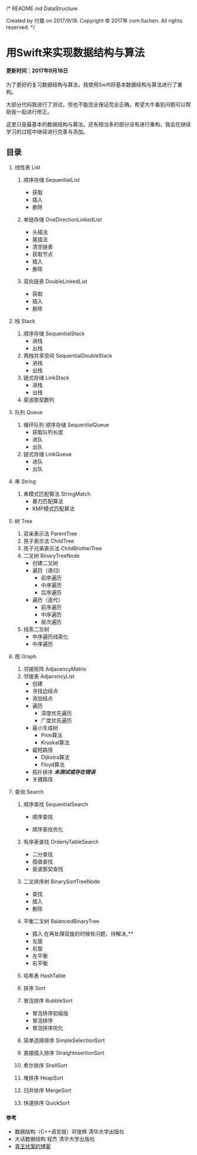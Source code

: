 /* 
  README.md
  DataStructure

  Created by 付晨 on 2017/9/18.
  Copyright © 2017年 com.fuchen. All rights reserved.
*/

# 用Swift来实现数据结构与算法 

#### 更新时间：2017年9月18日

为了更好的复习数据结构与算法，我使用Swift将基本数据结构与算法进行了重构。

大部分代码我进行了测试，但也不能完全保证完全正确。希望大牛看到问题可以帮助我一起进行修正。

这里只是最基本的数据结构与算法，还有相当多的部分没有进行重构，我会在继续学习的过程中继续进行完善与添加。

## 目录

1. 线性表 List

   1. 顺序存储 SequentialList

      + 获取

      - 插入
      - 删除

   2. 单链存储 OneDirectionLinkedList

      + 头插法
      + 尾插法
      + 清空链表
      + 获取节点
      + 插入
      + 删除

   3. 双向链表 DoubleLinkedList

      + 获取
      + 插入
      + 删除

2. 栈 Stack

   1. 顺序存储 SequentialStack
      + 进栈
      + 出栈
   2. 两栈共享空间 SequentialDoubleStack
      + 进栈
      + 出栈
   3. 链式存储 LinkStack
      + 进栈
      + 出栈
   4. 斐波那契数列

3. 队列 Queue

   1. 循环队列 顺序存储 SequentialQueue
      + 获取队列长度
      + 进队
      + 出队
   2. 链式存储 LinkQueue
      + 进队
      + 出队

4. 串 String

   1. 串模式匹配算法 StringMatch
      + 暴力匹配算法
      + KMP模式匹配算法

5. 树 Tree

   1. 双亲表示法  ParentTree
   2. 孩子表示法  ChildTree
   3. 孩子兄弟表示法 ChildBrotherTree
   4. 二叉树 BinaryTreeNode
      + 创建二叉树
      + 遍历（递归）
        + 前序遍历
        + 中序遍历
        + 后序遍历
      + 遍历（迭代）
        + 前序遍历
        + 中序遍历
        + 层次遍历
   5. 线索二叉树
      + 中序遍历线索化
      + 中序遍历

6. 图 Graph

   1. 邻接矩阵 AdjacencyMatrix
   2. 邻接表 AdjacencyList
      + 创建
      + 寻找边结点
      + 添加结点
      + 遍历
        + 深度优先遍历
        + 广度优先遍历
      + 最小生成树
        + Prim算法
        + Kruskal算法
      + 最短路径
        + Dijkstra算法
        + Floyd算法
      + 拓扑排序  **_未测试或存在错误_**
      + 关键路径

7. 查询 Search

   1. 顺序查找 SequentialSearch

      + 顺序查找 


      + 顺序查找优化

   2. 有序表查找 OrderlyTableSearch

      + 二分查找
      + 插值查找
      + 斐波那契查找

   3. 二叉排序树 BinarySortTreeNode

      + 查找
      + 插入
      + 删除

   4. 平衡二叉树 BalancedBinaryTree

      + 插入   在再处理双旋的时候有问题，待解决_**
      + 左旋
      + 右旋
      + 左平衡
      + 右平衡

   5. 哈希表 HashTable

   6. 排序 Sort

   1. 冒泡排序 BubbleSort

      + 冒泡排序初级版
      + 冒泡排序
      + 冒泡排序优化
   7. 简单选择排序 SimpleSelectionSort

   3. 直接插入排序 StraighInsertionSort

   4. 希尔排序 ShellSort

   5. 堆排序 HeapSort

   6. 归并排序 MergeSort

   7. 快速排序 QuickSort

#### 参考

+ 数据结构（C++语言版）邓俊辉 清华大学出版社
+ 大话数据结构 程杰 清华大学出版社
+ [青玉伏案的博客](http://www.cnblogs.com/ludashi/)
